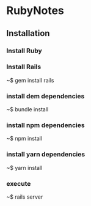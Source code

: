 # RubyNotes

## Installation

### Install Ruby

### Install Rails

~$ gem install rails

### install dem dependencies

~$ bundle install

### install npm dependencies

~$ npm install 

### install yarn dependencies 

~$ yarn install

### execute 

~$ rails server
